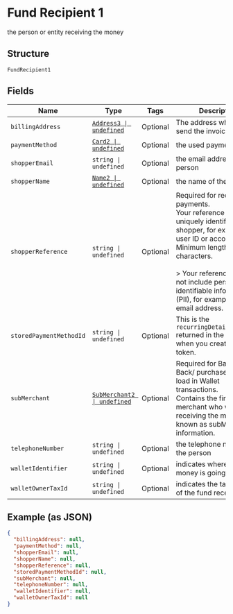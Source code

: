 
# Fund Recipient 1

the person or entity receiving the money

## Structure

`FundRecipient1`

## Fields

| Name | Type | Tags | Description |
|  --- | --- | --- | --- |
| `billingAddress` | [`Address3 \| undefined`](../../doc/models/address-3.md) | Optional | The address where to send the invoice. |
| `paymentMethod` | [`Card2 \| undefined`](../../doc/models/card-2.md) | Optional | the used paymentMetohd |
| `shopperEmail` | `string \| undefined` | Optional | the email address of the person |
| `shopperName` | [`Name2 \| undefined`](../../doc/models/name-2.md) | Optional | the name of the person |
| `shopperReference` | `string \| undefined` | Optional | Required for recurring payments.<br>Your reference to uniquely identify this shopper, for example user ID or account ID. Minimum length: 3 characters.<br><br>> Your reference must not include personally identifiable information (PII), for example name or email address. |
| `storedPaymentMethodId` | `string \| undefined` | Optional | This is the `recurringDetailReference` returned in the response when you created the token. |
| `subMerchant` | [`SubMerchant2 \| undefined`](../../doc/models/sub-merchant-2.md) | Optional | Required for Back-to-Back/ purchase driven load in Wallet transactions.<br>Contains the final merchant who will be receiving the money, also known as subMerchant, information. |
| `telephoneNumber` | `string \| undefined` | Optional | the telephone number of the person |
| `walletIdentifier` | `string \| undefined` | Optional | indicates where the money is going |
| `walletOwnerTaxId` | `string \| undefined` | Optional | indicates the tax identifier of the fund recepient |

## Example (as JSON)

```json
{
  "billingAddress": null,
  "paymentMethod": null,
  "shopperEmail": null,
  "shopperName": null,
  "shopperReference": null,
  "storedPaymentMethodId": null,
  "subMerchant": null,
  "telephoneNumber": null,
  "walletIdentifier": null,
  "walletOwnerTaxId": null
}
```

